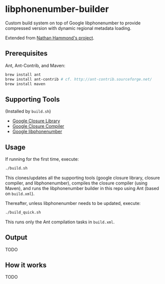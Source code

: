 libphonenumber-builder
======================

Custom build system on top of Google libphonenumber to provide compressed version with dynamic regional metadata loading.

Extended from [Nathan Hammond's project](https://github.com/nathanhammond/libphonenumber).

Prerequisites
------------

Ant, Ant-Contrib, and Maven:
```bash
brew install ant
brew install ant-contrib # cf. http://ant-contrib.sourceforge.net/
brew install maven
```

Supporting Tools
---

(Installed by `build.sh`)

* [Google Closure Library](https://github.com/google/closure-library)
* [Google Closure Compiler](https://github.com/google/closure-compiler)
* [Google libphonenumber](https://github.com/googlei18n/libphonenumber)

Usage
-----

If running for the first time, execute:

```bash
./build.sh
```

This clones/updates all the supporting tools (google closure library, closure compiler, and libphonenumber), compiles the closure compiler (using Maven), and runs the libphonenumber builder in this repo using Ant (based on `build.xml`).


Thereafter, unless libphonenumber needs to be updated, execute:

```bash
./build_quick.sh
```

This runs only the Ant compilation tasks in `build.xml`.

Output
------

TODO


How it works
------------

TODO
